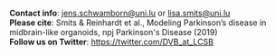 **Contact info**: jens.schwamborn@uni.lu or lisa.smits@uni.lu  
**Please cite**: Smits & Reinhardt et al., Modeling Parkinson’s disease in midbrain-like organoids, npj Parkinson's Disease (2019)  
**Follow us on Twitter**: https://twitter.com/DVB_at_LCSB
